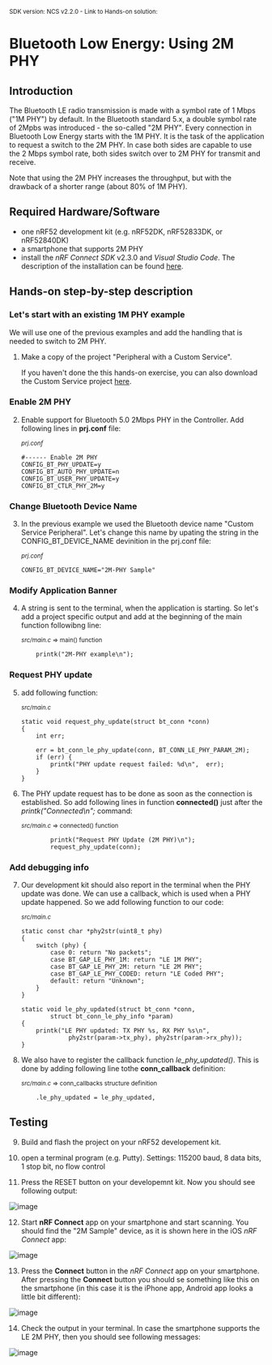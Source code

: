 <sup>SDK version: NCS v2.2.0  -  Link to Hands-on solution: </sup>

# Bluetooth Low Energy: Using 2M PHY

## Introduction

The Bluetooth LE radio transmission is made with a symbol rate of 1 Mbps ("1M PHY") by default. In the Bluetooth standard 5.x, a double symbol rate of 2Mpbs was introduced - the so-called "2M PHY". 
Every connection in Bluetooth Low Energy starts with the 1M PHY. It is the task of the application to request a switch to the 2M PHY. In case both sides are capable to use the 2 Mbps 
symbol rate, both sides switch over to 2M PHY for transmit and receive. 

Note that using the 2M PHY increases the throughput, but with the drawback of a shorter range (about 80% of 1M PHY).

## Required Hardware/Software

- one nRF52 development kit (e.g. nRF52DK, nRF52833DK, or nRF52840DK)
- a smartphone that supports 2M PHY 
- install the _nRF Connect SDK_ v2.3.0 and _Visual Studio Code_. The description of the installation can be found [here](https://developer.nordicsemi.com/nRF_Connect_SDK/doc/2.3.0/nrf/getting_started/assistant.html#).

## Hands-on step-by-step description

### Let's start with an existing 1M PHY example

We will use one of the previous examples and add the handling that is needed to switch to 2M PHY. 

1) Make a copy of the project "Peripheral with a Custom Service". 

   If you haven't done the this hands-on exercise, you can also download the Custom Service project [here](https://github.com/ChrisKurz/Bluetooth/tree/main/Workspace/NCSv2.3.0/02_Peripheral_DIS).

### Enable 2M PHY

2) Enable support for Bluetooth 5.0 2Mbps PHY in the Controller. Add following lines in __prj.conf__ file:

	<sup>_prj.conf_</sup>
   
       #------ Enable 2M PHY
       CONFIG_BT_PHY_UPDATE=y
       CONFIG_BT_AUTO_PHY_UPDATE=n
       CONFIG_BT_USER_PHY_UPDATE=y
       CONFIG_BT_CTLR_PHY_2M=y

### Change Bluetooth Device Name

3) In the previous example we used the Bluetooth device name "Custom Service Peripheral". Let's change this name by upating the string in the CONFIG_BT_DEVICE_NAME devinition in the prj.conf file:

	<sup>_prj.conf_</sup>
       
       CONFIG_BT_DEVICE_NAME="2M-PHY Sample"

### Modify Application Banner

4) A string is sent to the terminal, when the application is starting. So let's add a project specific output and add at the beginning of the main function followibng line:

	<sup>_src/main.c_ => main() function</sup>
   
           printk("2M-PHY example\n");


### Request PHY update 

5) add following function:

	<sup>_src/main.c_</sup>

       static void request_phy_update(struct bt_conn *conn)
       {
           int err;

           err = bt_conn_le_phy_update(conn, BT_CONN_LE_PHY_PARAM_2M);
           if (err) {
               printk("PHY update request failed: %d\n",  err);
           }
       }

6) The PHY update request has to be done as soon as the connection is established. So add following lines in function __connected()__ just after the _printk("Connected\n";_ command:

	<sup>_src/main.c_ => connected() function</sup>

               printk("Request PHY Update (2M PHY)\n");
               request_phy_update(conn);


### Add debugging info

7) Our development kit should also report in the terminal when the PHY update was done. We can use a callback, which is used when a PHY update happened. So we add following function to our code:

	<sup>_src/main.c_</sup>

       static const char *phy2str(uint8_t phy)
       {
           switch (phy) {
               case 0: return "No packets";
               case BT_GAP_LE_PHY_1M: return "LE 1M PHY";
               case BT_GAP_LE_PHY_2M: return "LE 2M PHY";
               case BT_GAP_LE_PHY_CODED: return "LE Coded PHY";
               default: return "Unknown";
           }
       }

       static void le_phy_updated(struct bt_conn *conn,
               struct bt_conn_le_phy_info *param)
       {
           printk("LE PHY updated: TX PHY %s, RX PHY %s\n",
                    phy2str(param->tx_phy), phy2str(param->rx_phy));
       }

8) We also have to register the callback function _le_phy_updated()_. This is done by adding following line tothe __conn_callback__ definition:

	<sup>_src/main.c_ => conn_callbacks structure definition</sup>

           .le_phy_updated = le_phy_updated,


## Testing

9) Build and flash the project on your nRF52 developement kit. 

10) open a terminal program (e.g. Putty). Settings: 115200 baud, 8 data bits, 1 stop bit, no flow control

11) Press the RESET button on your developemnt kit. Now you should see following output:

![image](images/06_2MPHY_terminal_start.jpg)

12) Start __nRF Connect__ app on your smartphone and start scanning. You should find the "2M Sample" device, as it is shown here in the iOS _nRF Connect_ app:

![image](images/06_2MPHY_smartphone_scan.jpg)

13) Press the __Connect__ button in the _nRF Connect_ app on your smartphone. After pressing the __Connect__ button you should se something like this on the smartphone (in this case it is the iPhone app, Android app looks a little bit different):

![image](images/06_2MPHY_smartphone_connected.jpg)

14) Check the output in your terminal. In case the smartphone supports the LE 2M PHY, then you should see following messages:

![image](images/06_2MPHY_terminal_PhyUpdate.jpg)

